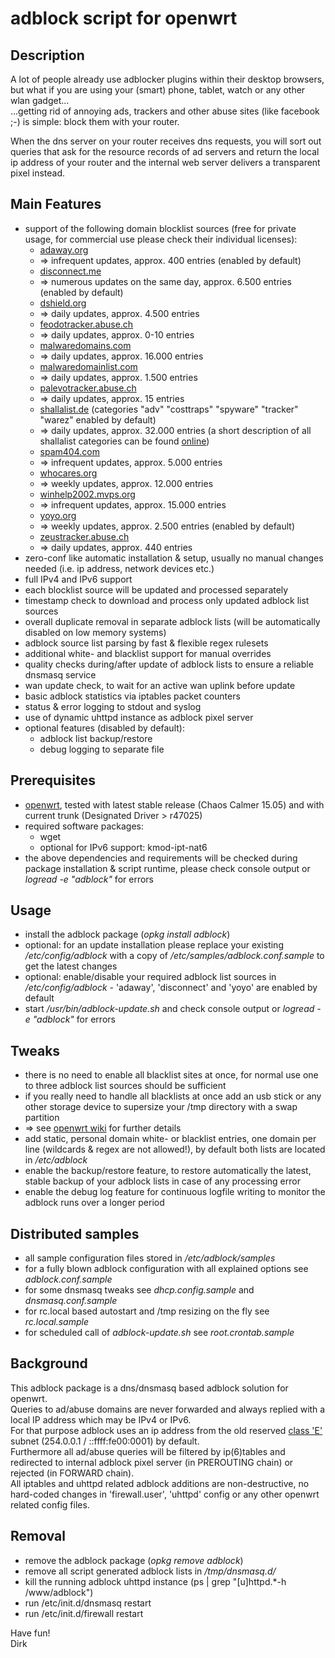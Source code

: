 # adblock script for openwrt

## Description
A lot of people already use adblocker plugins within their desktop browsers,  
but what if you are using your (smart) phone, tablet, watch or any other wlan gadget...  
...getting rid of annoying ads, trackers and other abuse sites (like facebook ;-) is simple: block them with your router.  

When the dns server on your router receives dns requests, you will sort out queries that ask for the resource records of ad servers and return the local ip address of your router and the internal web server delivers a transparent pixel instead.

## Main Features
* support of the following domain blocklist sources (free for private usage, for commercial use please check their individual licenses):
    * [adaway.org](https://adaway.org)
    * => infrequent updates, approx. 400 entries (enabled by default)
    * [disconnect.me](https://disconnect.me)
    * => numerous updates on the same day, approx. 6.500 entries (enabled by default)
    * [dshield.org](http://dshield.org)
    * => daily updates, approx. 4.500 entries
    * [feodotracker.abuse.ch](https://feodotracker.abuse.ch)
    * => daily updates, approx. 0-10 entries
    * [malwaredomains.com](http://malwaredomains.com)
    * => daily updates, approx. 16.000 entries
    * [malwaredomainlist.com](http://www.malwaredomainlist.com)
    * => daily updates, approx. 1.500 entries
    * [palevotracker.abuse.ch](https://palevotracker.abuse.ch)
    * => daily updates, approx. 15 entries
    * [shallalist.de](http://www.shallalist.de) (categories "adv" "costtraps" "spyware" "tracker" "warez" enabled by default)
    * => daily updates, approx. 32.000 entries (a short description of all shallalist categories can be found [online](http://www.shallalist.de/categories.html))
    * [spam404.com](http://www.spam404.com)
    * => infrequent updates, approx. 5.000 entries
    * [whocares.org](http://someonewhocares.org)
    * => weekly updates, approx. 12.000 entries
    * [winhelp2002.mvps.org](http://winhelp2002.mvps.org)
    * => infrequent updates, approx. 15.000 entries
    * [yoyo.org](http://pgl.yoyo.org/adservers)
    * => weekly updates, approx. 2.500 entries (enabled by default)
    * [zeustracker.abuse.ch](https://zeustracker.abuse.ch)
    * => daily updates, approx. 440 entries
* zero-conf like automatic installation & setup, usually no manual changes needed (i.e. ip address, network devices etc.)
* full IPv4 and IPv6 support
* each blocklist source will be updated and processed separately
* timestamp check to download and process only updated adblock list sources
* overall duplicate removal in separate adblock lists (will be automatically disabled on low memory systems)
* adblock source list parsing by fast & flexible regex rulesets
* additional white- and blacklist support for manual overrides
* quality checks during/after update of adblock lists to ensure a reliable dnsmasq service
* wan update check, to wait for an active wan uplink before update
* basic adblock statistics via iptables packet counters
* status & error logging to stdout and syslog
* use of dynamic uhttpd instance as adblock pixel server
* optional features (disabled by default):
    * adblock list backup/restore
    * debug logging to separate file

## Prerequisites
* [openwrt](https://openwrt.org), tested with latest stable release (Chaos Calmer 15.05) and with current trunk (Designated Driver > r47025)
* required software packages:
    * wget
    * optional for IPv6 support: kmod-ipt-nat6
* the above dependencies and requirements will be checked during package installation & script runtime, please check console output or *logread -e "adblock"* for errors

## Usage
* install the adblock package (*opkg install adblock*)
* optional: for an update installation please replace your existing */etc/config/adblock* with a copy of */etc/samples/adblock.conf.sample* to get the latest changes
* optional: enable/disable your required adblock list sources in */etc/config/adblock* - 'adaway', 'disconnect' and 'yoyo' are enabled by default
* start */usr/bin/adblock-update.sh* and check console output or *logread -e "adblock"* for errors

## Tweaks
* there is no need to enable all blacklist sites at once, for normal use one to three adblock list sources should be sufficient
* if you really need to handle all blacklists at once add an usb stick or any other storage device to supersize your /tmp directory with a swap partition
* => see [openwrt wiki](https://wiki.openwrt.org/doc/uci/fstab) for further details
* add static, personal domain white- or blacklist entries, one domain per line (wildcards & regex are not allowed!), by default both lists are located in */etc/adblock*
* enable the backup/restore feature, to restore automatically the latest, stable backup of your adblock lists in case of any processing error
* enable the debug log feature for continuous logfile writing to monitor the adblock runs over a longer period

## Distributed samples
* all sample configuration files stored in */etc/adblock/samples*
* for a fully blown adblock configuration with all explained options see *adblock.conf.sample*
* for some dnsmasq tweaks see *dhcp.config.sample* and *dnsmasq.conf.sample*
* for rc.local based autostart and /tmp resizing on the fly see *rc.local.sample*
* for scheduled call of *adblock-update.sh* see *root.crontab.sample*

## Background
This adblock package is a dns/dnsmasq based adblock solution for openwrt.  
Queries to ad/abuse domains are never forwarded and always replied with a local IP address which may be IPv4 or IPv6.  
For that purpose adblock uses an ip address from the old reserved [class 'E'](https://tools.ietf.org/html/rfc1700) subnet (254.0.0.1 / ::ffff:fe00:0001) by default.  
Furthermore all ad/abuse queries will be filtered by ip(6)tables and redirected to internal adblock pixel server (in PREROUTING chain) or rejected (in FORWARD chain).  
All iptables and uhttpd related adblock additions are non-destructive, no hard-coded changes in 'firewall.user', 'uhttpd' config or any other openwrt related config files.

## Removal
* remove the adblock package (*opkg remove adblock*)
* remove all script generated adblock lists in */tmp/dnsmasq.d/*
* kill the running adblock uhttpd instance (ps | grep "[u]httpd.*\-h /www/adblock")
* run /etc/init.d/dnsmasq restart
* run /etc/init.d/firewall restart

Have fun!  
Dirk  
